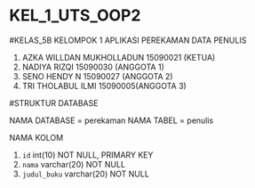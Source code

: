 # KEL_1_UTS_OOP2
#KELAS_5B
KELOMPOK 1 APLIKASI PEREKAMAN DATA PENULIS

1. AZKA WILLDAN MUKHOLLADUN 15090021 (KETUA)
2. NADIYA RIZQI 15090030 (ANGGOTA 1)
3. SENO HENDY N 15090027 (ANGGOTA 2)
4. TRI THOLABUL ILMI 15090005(ANGGOTA 3)

#STRUKTUR DATABASE

NAMA DATABASE = perekaman
NAMA TABEL    = penulis

 NAMA KOLOM
 1. `id` int(10) NOT NULL, PRIMARY KEY
 2. `nama` varchar(20) NOT NULL
 3. `judul_buku` varchar(20) NOT NULL




